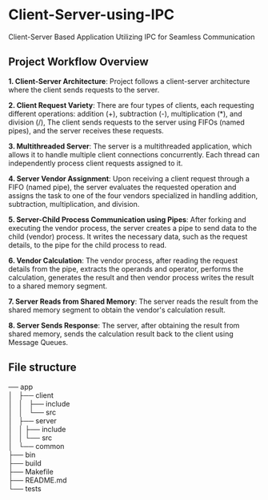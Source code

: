 # Client-Server-using-IPC
Client-Server Based Application Utilizing IPC for Seamless Communication

## Project Workflow Overview
**1. Client-Server Architecture**: Project follows a client-server architecture where the client sends requests to the server.

**2. Client Request Variety**: There are four types of clients, each requesting different operations: addition (+), subtraction (-), multiplication (*), and division (/), The client sends requests to the server using FIFOs (named pipes), and the server receives these requests.

**3. Multithreaded Server**: The server is a multithreaded application, which allows it to handle multiple client connections concurrently. Each thread can independently process client requests assigned to it.

**4. Server Vendor Assignment**: Upon receiving a client request through a FIFO (named pipe), the server evaluates the requested operation and assigns the task to one of the four vendors specialized in handling addition, subtraction, multiplication, and division.

**5. Server-Child Process Communication using Pipes**: After forking and executing the vendor process, the server creates a pipe to send data to the child (vendor) process. It writes the necessary data, such as the request details, to the pipe for the child process to read.

**6. Vendor Calculation**: The vendor process, after reading the request details from the pipe, extracts the operands and operator, performs the calculation, generates the result and then vendor process writes the result to a shared memory segment.

**7. Server Reads from Shared Memory**: The server reads the result from the shared memory segment to obtain the vendor's calculation result.

**8. Server Sends Response**: The server, after obtaining the result from shared memory, sends the calculation result back to the client using Message Queues.

## File structure
── app<br />
│   ├── client<br />
│   │   ├── include<br />
│   │   └── src<br />
│   ├── server<br />
│   │   ├── include<br />
│   │   └── src<br />
│   └── common<br />
├── bin<br />
├── build<br />
├── Makefile<br />
├── README.md<br />
└── tests<br />